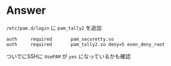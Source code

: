 
# Answer

`/etc/pam.d/login` に `pam_tally2` を追加

```
auth     required       pam_securetty.so
auth     required       pam_tally2.so deny=5 even_deny_root
```

ついでにSSHに `UsePAM` が `yes` になっているかも確認

